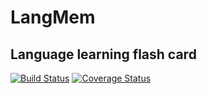 # LangMem
## Language learning flash card 
[![Build Status](https://travis-ci.org/acepero13/langmemboost.svg?branch=master)](https://travis-ci.org/acepero13/langmemboost)  [![Coverage Status](https://coveralls.io/repos/github/acepero13/langmemboost/badge.svg?branch=master)](https://coveralls.io/github/acepero13/langmemboost?branch=master)
